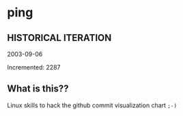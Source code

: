 # ping

## HISTORICAL ITERATION
2003-09-06

Incremented: 2287

## What is this?? 
Linux skills to hack the github commit visualization chart `;-)`

